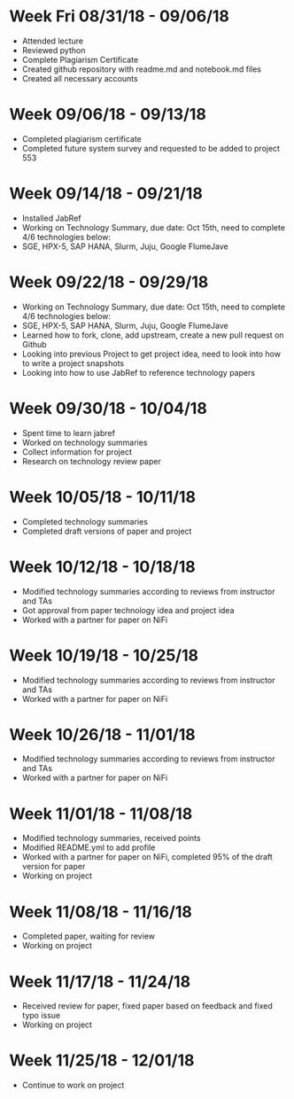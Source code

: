 # Week Fri 08/31/18 - 09/06/18

* Attended lecture
* Reviewed python
* Complete Plagiarism Certificate
* Created github repository with readme.md and notebook.md files
* Created all necessary accounts

# Week 09/06/18 - 09/13/18

* Completed plagiarism certificate
* Completed future system survey and requested to be added to project 553

# Week 09/14/18 - 09/21/18
* Installed JabRef
* Working on Technology Summary, due date: Oct 15th, need to complete 4/6 technologies below:
* SGE, HPX-5, SAP HANA, Slurm, Juju, Google FlumeJave

# Week 09/22/18 - 09/29/18
* Working on Technology Summary, due date: Oct 15th, need to complete 4/6 technologies below:
* SGE, HPX-5, SAP HANA, Slurm, Juju, Google FlumeJave
* Learned how to fork, clone, add upstream, create a new pull request on Github
* Looking into previous Project to get project idea, need to look into how to write a project snapshots
* Looking into how to use JabRef to reference technology papers

# Week 09/30/18 - 10/04/18
* Spent time to learn jabref
* Worked on technology summaries 
* Collect information for project
* Research on technology review paper

# Week 10/05/18 - 10/11/18
* Completed technology summaries
* Completed draft versions of paper and project

# Week 10/12/18 - 10/18/18
* Modified technology summaries according to reviews from instructor and TAs
* Got approval from paper technology idea and project idea
* Worked with a partner for paper on NiFi

# Week 10/19/18 - 10/25/18
* Modified technology summaries according to reviews from instructor and TAs
* Worked with a partner for paper on NiFi

# Week 10/26/18 - 11/01/18
* Modified technology summaries according to reviews from instructor and TAs
* Worked with a partner for paper on NiFi

# Week 11/01/18 - 11/08/18
* Modified technology summaries, received points
* Modified README.yml to add profile
* Worked with a partner for paper on NiFi, completed 95% of the draft version for paper
* Working on project 


# Week 11/08/18 - 11/16/18
* Completed paper, waiting for review
* Working on project 

# Week 11/17/18 - 11/24/18
* Received review for paper, fixed paper based on feedback and fixed typo issue
* Working on project 


# Week 11/25/18 - 12/01/18
* Continue to work on project
